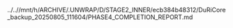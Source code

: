 ../..//mnt/h/ARCHIVE/.UNWRAP/D/STAGE2_INNER/ecb384b48312/DuRiCore_backup_20250805_111604/PHASE4_COMPLETION_REPORT.md
